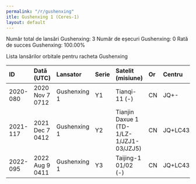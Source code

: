 ```yaml
---
permalink: "/r/gushenxing"
itle: Gushenxing 1 (Ceres-1)
layout: default
---
```


Număr total de lansări Gushenxing: 3
Număr de eșecuri Gushenxing: 0
Rată de succes Gushenxing: 100.00%

Lista lansărilor orbitale pentru racheta Gushenxing


| ID       | Dată (UTC)       | Lansator     | Serie   | Satelit (misiune)                        | Or   | Centru      | R   |
|:---------|:-----------------|:-------------|:--------|:-----------------------------------------|:-----|:------------|:----|
| 2020-080 | 2020 Nov  7 0712 | Gushenxing 1 | Y1      | Tianqi-11 (-)                            | CN   | JQ+-        | S   |
| 2021-117 | 2021 Dec  7 0412 | Gushenxing 1 | Y2      | Tianjin Daxue 1 (TD-1/LZ-1/JZJ1-03/JZJ5) | CN   | JQ+LC43/95? | S   |
| 2022-095 | 2022 Aug  9 0411 | Gushenxing 1 | Y3      | Taijing-1 01/02 (-)                      | CN   | JQ+LC43/95? | S   |

